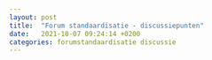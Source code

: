 ```yaml
---
layout: post
title:  "Forum standaardisatie - discussiepunten"
date:   2021-10-07 09:24:14 +0200
categories: forumstandaardisatie discussie
---
```

